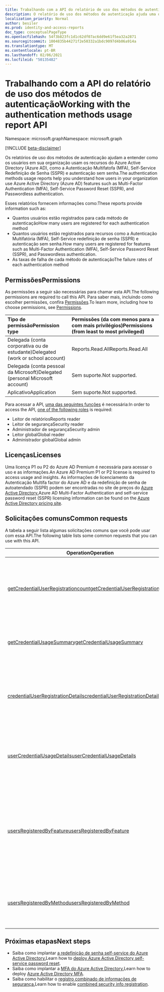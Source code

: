 ```yaml
---
title: Trabalhando com a API do relatório de uso dos métodos de autenticação
description: O relatório de uso dos métodos de autenticação ajuda uma organização a entender como seus usuários finais estão usando os recursos do Azure Active Directory, como redefinição de senha de autoatend do serviço e autenticação multifatória (MFA).
localization_priority: Normal
author: besiler
ms.prod: identity-and-access-reports
doc_type: conceptualPageType
ms.openlocfilehash: 54f3b823fc1d1c62df07ac6dd9e61f5ea32a2871
ms.sourcegitcommit: 1004835b44271f2e50332a1bdc9097d4b06a914a
ms.translationtype: MT
ms.contentlocale: pt-BR
ms.lasthandoff: 02/06/2021
ms.locfileid: "50135482"
---
```

# <a name="working-with-the-authentication-methods-usage-report-api"></a><span data-ttu-id="e14e8-103">Trabalhando com a API do relatório de uso dos métodos de autenticação</span><span class="sxs-lookup"><span data-stu-id="e14e8-103">Working with the authentication methods usage report API</span></span>

<span data-ttu-id="e14e8-104">Namespace: microsoft.graph</span><span class="sxs-lookup"><span data-stu-id="e14e8-104">Namespace: microsoft.graph</span></span>

[!INCLUDE [beta-disclaimer](../../includes/beta-disclaimer.md)]

<span data-ttu-id="e14e8-105">Os relatórios de uso dos métodos de autenticação ajudam a entender como os usuários em sua organização usam os recursos do Azure Active Directory (Azure AD), como a Autenticação Multifatofa (MFA), Self-Service Redefinição de Senha (SSPR) e autenticação sem senha.</span><span class="sxs-lookup"><span data-stu-id="e14e8-105">The authentication methods usage reports help you understand how users in your organization use Azure Active Directory (Azure AD) features such as Multi-Factor Authentication (MFA), Self-Service Password Reset (SSPR), and Passwordless authentication.</span></span>

<span data-ttu-id="e14e8-106">Esses relatórios fornecem informações como:</span><span class="sxs-lookup"><span data-stu-id="e14e8-106">These reports provide information such as:</span></span>

- <span data-ttu-id="e14e8-107">Quantos usuários estão registrados para cada método de autenticação</span><span class="sxs-lookup"><span data-stu-id="e14e8-107">How many users are registered for each authentication method</span></span>
- <span data-ttu-id="e14e8-108">Quantos usuários estão registrados para recursos como a Autenticação Multifatória (MFA), Self-Service redefinição de senha (SSPR) e autenticação sem senha.</span><span class="sxs-lookup"><span data-stu-id="e14e8-108">How many users are registered for features such as Multi-Factor Authentication (MFA), Self-Service Password Reset (SSPR), and Passwordless authentication.</span></span>
- <span data-ttu-id="e14e8-109">As taxas de falha de cada método de autenticação</span><span class="sxs-lookup"><span data-stu-id="e14e8-109">The failure rates of each authentication method</span></span> 

## <a name="permissions"></a><span data-ttu-id="e14e8-110">Permissões</span><span class="sxs-lookup"><span data-stu-id="e14e8-110">Permissions</span></span>
<span data-ttu-id="e14e8-111">As permissões a seguir são necessárias para chamar esta API.</span><span class="sxs-lookup"><span data-stu-id="e14e8-111">The following permissions are required to call this API.</span></span> <span data-ttu-id="e14e8-112">Para saber mais, incluindo como escolher permissões, confira [Permissões](/graph/permissions-reference).</span><span class="sxs-lookup"><span data-stu-id="e14e8-112">To learn more, including how to choose permissions, see [Permissions](/graph/permissions-reference).</span></span>

|<span data-ttu-id="e14e8-113">Tipo de permissão</span><span class="sxs-lookup"><span data-stu-id="e14e8-113">Permission type</span></span>|<span data-ttu-id="e14e8-114">Permissões (da com menos para a com mais privilégios)</span><span class="sxs-lookup"><span data-stu-id="e14e8-114">Permissions (from least to most privileged)</span></span>|
|:---|:---|
|<span data-ttu-id="e14e8-115">Delegada (conta corporativa ou de estudante)</span><span class="sxs-lookup"><span data-stu-id="e14e8-115">Delegated (work or school account)</span></span>|<span data-ttu-id="e14e8-116">Reports.Read.All</span><span class="sxs-lookup"><span data-stu-id="e14e8-116">Reports.Read.All</span></span>|
|<span data-ttu-id="e14e8-117">Delegada (conta pessoal da Microsoft)</span><span class="sxs-lookup"><span data-stu-id="e14e8-117">Delegated (personal Microsoft account)</span></span>|<span data-ttu-id="e14e8-118">Sem suporte.</span><span class="sxs-lookup"><span data-stu-id="e14e8-118">Not supported.</span></span>|
|<span data-ttu-id="e14e8-119">Aplicativo</span><span class="sxs-lookup"><span data-stu-id="e14e8-119">Application</span></span>|<span data-ttu-id="e14e8-120">Sem suporte.</span><span class="sxs-lookup"><span data-stu-id="e14e8-120">Not supported.</span></span>|

<span data-ttu-id="e14e8-121">Para acessar a API, [uma das seguintes funções](/azure/active-directory/users-groups-roles/directory-assign-admin-roles#available-roles) é necessária:</span><span class="sxs-lookup"><span data-stu-id="e14e8-121">In order to access the API, [one of the following roles](/azure/active-directory/users-groups-roles/directory-assign-admin-roles#available-roles) is required:</span></span>

* <span data-ttu-id="e14e8-122">Leitor de relatórios</span><span class="sxs-lookup"><span data-stu-id="e14e8-122">Reports reader</span></span>
* <span data-ttu-id="e14e8-123">Leitor de segurança</span><span class="sxs-lookup"><span data-stu-id="e14e8-123">Security reader</span></span>
* <span data-ttu-id="e14e8-124">Administrador de segurança</span><span class="sxs-lookup"><span data-stu-id="e14e8-124">Security admin</span></span>
* <span data-ttu-id="e14e8-125">Leitor global</span><span class="sxs-lookup"><span data-stu-id="e14e8-125">Global reader</span></span>
* <span data-ttu-id="e14e8-126">Administrador global</span><span class="sxs-lookup"><span data-stu-id="e14e8-126">Global admin</span></span>

## <a name="licenses"></a><span data-ttu-id="e14e8-127">Licenças</span><span class="sxs-lookup"><span data-stu-id="e14e8-127">Licenses</span></span>

<span data-ttu-id="e14e8-128">Uma licença P1 ou P2 do Azure AD Premium é necessária para acessar o uso e as informações.</span><span class="sxs-lookup"><span data-stu-id="e14e8-128">An Azure AD Premium P1 or P2 license is required to access usage and insights.</span></span> <span data-ttu-id="e14e8-129">As informações de licenciamento da Autenticação Multifa factor do Azure AD e da redefinição de senha de autoatendado (SSPR) podem ser encontradas no site de preços do [Azure Active Directory.](https://azure.microsoft.com/pricing/details/active-directory/)</span><span class="sxs-lookup"><span data-stu-id="e14e8-129">Azure AD Multi-Factor Authentication and self-service password reset (SSPR) licensing information can be found on the [Azure Active Directory pricing site](https://azure.microsoft.com/pricing/details/active-directory/).</span></span>

## <a name="common-requests"></a><span data-ttu-id="e14e8-130">Solicitações comuns</span><span class="sxs-lookup"><span data-stu-id="e14e8-130">Common requests</span></span>

<span data-ttu-id="e14e8-131">A tabela a seguir lista algumas solicitações comuns que você pode usar com essa API.</span><span class="sxs-lookup"><span data-stu-id="e14e8-131">The following table lists some common requests that you can use with this API.</span></span>

| <span data-ttu-id="e14e8-132">Operation</span><span class="sxs-lookup"><span data-stu-id="e14e8-132">Operation</span></span> | <span data-ttu-id="e14e8-133">Experimente o Explorador do Graph</span><span class="sxs-lookup"><span data-stu-id="e14e8-133">Try in Graph Explorer</span></span> | <span data-ttu-id="e14e8-134">Descrição</span><span class="sxs-lookup"><span data-stu-id="e14e8-134">Description</span></span> |
| --------- | --- | ----------- |
| [<span data-ttu-id="e14e8-135">getCredentialUserRegistrationcount</span><span class="sxs-lookup"><span data-stu-id="e14e8-135">getCredentialUserRegistrationcount</span></span>](/graph/api/resources/credentialuserregistrationcount?view=graph-rest-beta&preserve-view=true) | <span data-ttu-id="e14e8-136">[GET /credentialuserregistrationcount](https://developer.microsoft.com/graph/graph-explorer?request=reports/getCredentialUserRegistrationcount()&version=beta)</span><span class="sxs-lookup"><span data-stu-id="e14e8-136">[GET /credentialuserregistrationcount](https://developer.microsoft.com/graph/graph-explorer?request=reports/getCredentialUserRegistrationcount()&version=beta)</span></span> | <span data-ttu-id="e14e8-137">Obter o número de usuários registrados para redefinição de senha de autoatendado e MFA.</span><span class="sxs-lookup"><span data-stu-id="e14e8-137">Get the number of users registered for self-service password reset and MFA.</span></span> |
| [<span data-ttu-id="e14e8-138">getCredentialUsageSummary</span><span class="sxs-lookup"><span data-stu-id="e14e8-138">getCredentialUsageSummary</span></span>](/graph/api/resources/credentialusagesummary?view=graph-rest-beta&preserve-view=true) | [<span data-ttu-id="e14e8-139">GET /credentialusagesummary</span><span class="sxs-lookup"><span data-stu-id="e14e8-139">GET /credentialusagesummary</span></span>](https://developer.microsoft.com/graph/graph-explorer?request=reports/getCredentialUsageSummary&version=beta) | <span data-ttu-id="e14e8-140">Obter o número de usuários que usam a redefinição de senha de autoatendado.</span><span class="sxs-lookup"><span data-stu-id="e14e8-140">Get the number of users using self-service password reset.</span></span> |
| [<span data-ttu-id="e14e8-141">credentialUserRegistrationDetails</span><span class="sxs-lookup"><span data-stu-id="e14e8-141">credentialUserRegistrationDetails</span></span>](/graph/api/resources/credentialuserregistrationdetails?view=graph-rest-beta&preserve-view=true) | [<span data-ttu-id="e14e8-142">GET /credentialuserregistrationdetails</span><span class="sxs-lookup"><span data-stu-id="e14e8-142">GET /credentialuserregistrationdetails</span></span>](https://developer.microsoft.com/graph/graph-explorer?request=reports/credentialUserRegistrationDetails&version=beta) | <span data-ttu-id="e14e8-143">Obter os detalhes do usuário para redefinição de senha de autoatendado e atividades de registro da MFA.</span><span class="sxs-lookup"><span data-stu-id="e14e8-143">Get the user details for self-service password reset and MFA registration activities.</span></span> |
| [<span data-ttu-id="e14e8-144">userCredentialUsageDetails</span><span class="sxs-lookup"><span data-stu-id="e14e8-144">userCredentialUsageDetails</span></span>](/graph/api/resources/usercredentialusagedetails?view=graph-rest-beta&preserve-view=true) | [<span data-ttu-id="e14e8-145">GET /usercredentialusagedetails</span><span class="sxs-lookup"><span data-stu-id="e14e8-145">GET /usercredentialusagedetails</span></span>](https://developer.microsoft.com/graph/graph-explorer?request=reports/userCredentialUsageDetails&version=beta) | <span data-ttu-id="e14e8-146">Obter detalhes do usuário para todas as atividades de redefinição de senha de autoatendado.</span><span class="sxs-lookup"><span data-stu-id="e14e8-146">Get user details for all self-service password reset activities.</span></span> |
| [<span data-ttu-id="e14e8-147">usersRegisteredByFeature</span><span class="sxs-lookup"><span data-stu-id="e14e8-147">usersRegisteredByFeature</span></span>](/graph/api/resources/userregistrationfeaturesummary?view=graph-rest-beta&preserve-view=true) | <span data-ttu-id="e14e8-148">[GET /authenticationMethods/usersRegisteredByFeature](https://developer.microsoft.com/graph/graph-explorer?request=reports/authenticationMethods/usersRegisteredByFeature(includedUserTypes='all',includedUserRoles='all')&version=beta)</span><span class="sxs-lookup"><span data-stu-id="e14e8-148">[GET /authenticationMethods/usersRegisteredByFeature](https://developer.microsoft.com/graph/graph-explorer?request=reports/authenticationMethods/usersRegisteredByFeature(includedUserTypes='all',includedUserRoles='all')&version=beta)</span></span> | <span data-ttu-id="e14e8-149">Obter o número de usuários capazes de autenticação multifa factor, redefinição de senha de autoatendado e autenticação sem senha.</span><span class="sxs-lookup"><span data-stu-id="e14e8-149">Get the number of users capable of multi-factor authentication, self-service password reset and passwordless authentication.</span></span> |
| [<span data-ttu-id="e14e8-150">usersRegisteredByMethod</span><span class="sxs-lookup"><span data-stu-id="e14e8-150">usersRegisteredByMethod</span></span>](/graph/api/resources/userregistrationmethodsummary?view=graph-rest-beta&preserve-view=true) | <span data-ttu-id="e14e8-151">[GET /authenticationMethods/usersRegisteredByMethod](https://developer.microsoft.com/graph/graph-explorer?request=reports/authenticationMethods/usersRegisteredByMethod(includedUserTypes='all',includedUserRoles='all')&version=beta)</span><span class="sxs-lookup"><span data-stu-id="e14e8-151">[GET /authenticationMethods/usersRegisteredByMethod](https://developer.microsoft.com/graph/graph-explorer?request=reports/authenticationMethods/usersRegisteredByMethod(includedUserTypes='all',includedUserRoles='all')&version=beta)</span></span> | <span data-ttu-id="e14e8-152">Obter o número de usuários registrados para cada método de autenticação.</span><span class="sxs-lookup"><span data-stu-id="e14e8-152">Get the number of users registered for each authentication method.</span></span> |

## <a name="next-steps"></a><span data-ttu-id="e14e8-153">Próximas etapas</span><span class="sxs-lookup"><span data-stu-id="e14e8-153">Next steps</span></span>

- <span data-ttu-id="e14e8-154">Saiba como implantar [a redefinição de senha self-service do Azure Active Directory.](/azure/active-directory/authentication/howto-sspr-deployment)</span><span class="sxs-lookup"><span data-stu-id="e14e8-154">Learn how to [deploy Azure Active Directory self-service password reset](/azure/active-directory/authentication/howto-sspr-deployment).</span></span>
- <span data-ttu-id="e14e8-155">Saiba como implantar a [MFA do Azure Active Directory.](/azure/active-directory/authentication/howto-mfa-getstarted)</span><span class="sxs-lookup"><span data-stu-id="e14e8-155">Learn how to deploy [Azure Active Directory MFA](/azure/active-directory/authentication/howto-mfa-getstarted).</span></span>
- <span data-ttu-id="e14e8-156">Saiba como habilitar o [registro combinado de informações de segurança.](/azure/active-directory/authentication/howto-registration-mfa-sspr-combined)</span><span class="sxs-lookup"><span data-stu-id="e14e8-156">Learn how to enable [combined security info registration](/azure/active-directory/authentication/howto-registration-mfa-sspr-combined).</span></span>
